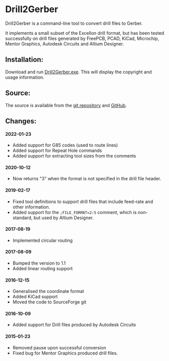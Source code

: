 # Drill2Gerber

Drill2Gerber is a command-line tool to convert drill files to Gerber.

It implements a small subset of the Excellon drill format, but has been tested
successfully on drill files generated by FreePCB, PCAD, KiCad, Microchip, 
Mentor Graphics, Autodesk Circuits and Altium Designer.

## Installation:

Download and run [Drill2Gerber.exe](https://sourceforge.net/projects/gerber2pdf/files/Drill2Gerber/Drill2Gerber.exe/download).
This will display the copyright and usage information.

## Source:

The source is available from the [git repository](https://sourceforge.net/p/gerber2pdf/drillcode) and [GitHub](https://github.com/jpt13653903/Drill2Gerber).

## Changes:

#### 2022-01-23

- Added support for G85 codes (used to route lines)
- Added support for Repeat Hole commands
- Added support for extracting tool sizes from the comments

#### 2020-10-12

- Now returns "3" when the format is not specified in the drill file header.

#### 2019-02-17

- Fixed tool definitions to support drill files that include feed-rate and other information.
- Added support for the `;FILE_FORMAT=2:5` comment, which is non-standard, but used by Altium Designer.

#### 2017-08-19

- Implemented circular routing

#### 2017-08-09

- Bumped the version to 1.1
- Added linear routing support

#### 2016-12-15

- Generalised the coordinate format
- Added KiCad support
- Moved the code to SourceForge git

#### 2016-10-09

- Added support for Drill files produced by Autodesk Circuits

#### 2015-01-23

- Removed pause upon successful conversion
- Fixed bug for Mentor Graphics produced drill files.

